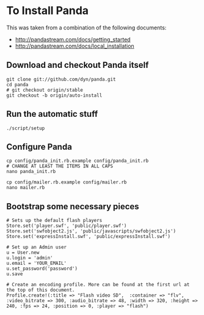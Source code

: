 # To Install Panda

This was taken from a combination of the following documents:

* http://pandastream.com/docs/getting_started
* http://pandastream.com/docs/local_installation

## Download and checkout Panda itself

    git clone git://github.com/dyn/panda.git
    cd panda
    # git checkout origin/stable
    git checkout -b origin/auto-install

## Run the automatic stuff

    ./script/setup

## Configure Panda

    cp config/panda_init.rb.example config/panda_init.rb
    # CHANGE AT LEAST THE ITEMS IN ALL CAPS
    nano panda_init.rb

    cp config/mailer.rb.example config/mailer.rb
    nano mailer.rb

## Bootstrap some necessary pieces

    # Sets up the default flash players
    Store.set('player.swf', 'public/player.swf')
    Store.set('swfobject2.js', 'public/javascripts/swfobject2.js')
    Store.set('expressInstall.swf', 'public/expressInstall.swf')
    
    # Set up an Admin user
    u = User.new
    u.login = 'admin'
    u.email = 'YOUR_EMAIL'
    u.set_password('password')
    u.save
    
    # Create an encoding profile. More can be found at the first url at the top of this document.
    Profile.create!(:title => "Flash video SD",  :container => "flv", :video_bitrate => 300, :audio_bitrate => 48, :width => 320, :height => 240, :fps => 24, :position => 0, :player => "flash")
    